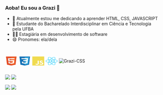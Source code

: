 ### Aoba! Eu sou a Grazi 👋

- 🌱 Atualmente estou me dedicando a aprender HTML, CSS, JAVASCRIPT
- 📕 Estudante do Bacharelado Interdisciplinar em Ciência e Tecnologia pela UFBA
- 👩‍💻 Estagiária em desenvolvimento de software
- 😄 Pronomes: ela/dela

##
<div style="display: inline_block"><br>
  <img align="center" alt="Grazi-HTML" height="30" width="40" src="https://raw.githubusercontent.com/devicons/devicon/master/icons/html5/html5-original.svg">
  <img align="center" alt="Grazi-CSS" height="30" width="40" src="https://raw.githubusercontent.com/devicons/devicon/master/icons/css3/css3-original.svg">
  <img align="center" alt="Grazi-Js" height="30" width="40" src="https://raw.githubusercontent.com/devicons/devicon/master/icons/javascript/javascript-plain.svg"> 
  <img align="center" alt="Grazi-React" height="30" width="40" src="https://raw.githubusercontent.com/devicons/devicon/master/icons/react/react-original.svg">
  <img align="center" alt="Grazi-CSS" height="30" width="40" src="https://cdn.worldvectorlogo.com/logos/nodejs-icon.svg">

</div>

##

 <img height="180em" src="https://github-readme-stats.vercel.app/api?username=grazinascito&show_icons=true&theme=dracula&include_all_commits=true&count_private=true"/> <img height="180em" src="https://github-readme-stats.vercel.app/api/top-langs/?username=grazinascito&layout=compact&langs_count=7&theme=dracula"/>

 
   <a href="https://www.linkedin.com/in/graziele-santosdn/" target="_blank"><img src="https://img.shields.io/badge/-LinkedIn-%230077B5?style=for-the-badge&logo=linkedin&logoColor=white" target="_blank"></a>   <a href="mailto:grazi.social84@gmail.com" target="_blank"><img src="https://img.shields.io/badge/Gmail-D14836?style=for-the-badge&logo=gmail&logoColor=white" target="_blank"></a> 
   
 
